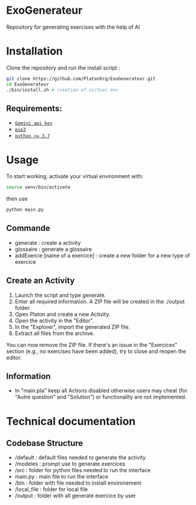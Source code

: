 # ExoGenerateur
Repository for generating exercises with the help of AI

# Installation
Clone the repository and run the install script :

```bash
git clone https://github.com/PlatonOrg/ExoGenerateur.git
cd ExoGenerateur
./bin/install.sh # creation of virtual env
```

## Requirements:
- [`Gemini api key`](https://aistudio.google.com/apikey)
- [`pip3`](https://pip.pypa.io/en/stable/installing/)
- [`python >= 3.7`](https://www.python.org/)

# Usage


To start working, activate your virtual environment with:

```bash
source venv/bin/activate 
```

then use 
```bash
python main.py
```

## Commande 
- generate                              : create a activity
- glossaire                             : generate a glossaire 
- addExercie [name of a exercice]       : create a new folder for a new type of exercice

## Create an Activity

1. Launch the script and type generate.
2. Enter all required information. A ZIP file will be created in the ./output folder.
3. Open Platon and create a new Activity.
4. Open the activity in the "Editor".
5. In the "Explorer", import the generated ZIP file.
6. Extract all files from the archive.

You can now remove the ZIP file. If there's an issue in the "Exercices" section (e.g., no exercises have been added), try to close and reopen the editor.

## Information
- In "main.pla" keep all Actions disabled otherwise users may cheat (for "Autre question" and "Solution") or functionality are not implemented.


# Technical documentation

## Codebase Structure
- /default      : default files needed to generate the activity
- /modeles      : prompt use to generate exercices
- /src          : folder for python files needed to run the interface
- main.py       : main file to run the interface
- /bin          : folder with file needed to install environement 
- /local_file   : folder for local file
- /output       : folder with all generate exercice by user